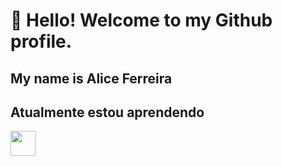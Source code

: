 # 👋 Hello! Welcome to my Github profile.
## My name is Alice Ferreira 

## Atualmente estou aprendendo
<img src="https://cdn.jsdelivr.net/gh/devicons/devicon/icons/javascript/javascript-original.svg" height="40" width="40" />

           
           
          
          
          
